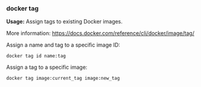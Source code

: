 ### docker tag

**Usage:** Assign tags to existing Docker images. <br />

More information: https://docs.docker.com/reference/cli/docker/image/tag/ <br />

Assign a name and tag to a specific image ID:

```
docker tag id name:tag
```

Assign a tag to a specific image:

```
docker tag image:current_tag image:new_tag
```
